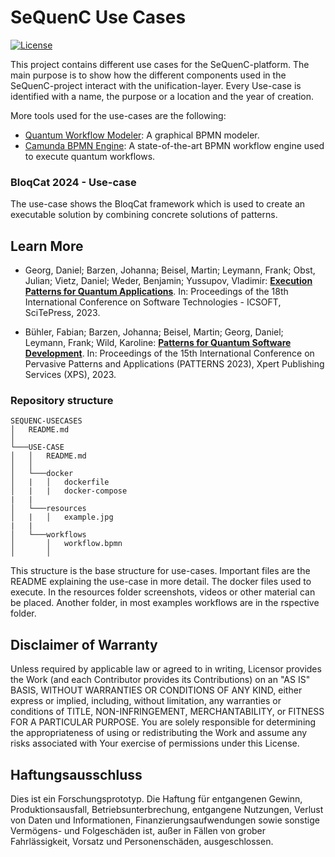 # SeQuenC Use Cases

[![License](https://img.shields.io/badge/License-Apache%202.0-blue.svg)](https://opensource.org/licenses/Apache-2.0)

This project contains different use cases for the SeQuenC-platform.
The main purpose is to show how the different components used in the SeQuenC-project interact with the unification-layer.
Every Use-case is identified with a name, the purpose or a location and the year of creation.

More tools used for the use-cases are the following:

- [Quantum Workflow Modeler](https://github.com/SeQuenC-Consortium/workflow-modeler): A graphical BPMN modeler.
- [Camunda BPMN Engine](https://camunda.com/products/camunda-platform/bpmn-engine/): A state-of-the-art BPMN workflow engine used to execute quantum workflows.

### BloqCat 2024 - Use-case

The use-case shows the BloqCat framework which is used to create an executable solution by combining concrete solutions of patterns.

## Learn More

- Georg, Daniel; Barzen, Johanna; Beisel, Martin; Leymann, Frank; Obst, Julian; Vietz, Daniel; Weder, Benjamin; Yussupov, Vladimir: [**Execution Patterns for Quantum Applications**](https://www.iaas.uni-stuttgart.de/publications/Georg2023_PatternsQuantumExecution.pdf). In: Proceedings of the 18th International Conference on Software Technologies - ICSOFT, SciTePress, 2023.

- Bühler, Fabian; Barzen, Johanna; Beisel, Martin; Georg, Daniel; Leymann, Frank; Wild, Karoline: [**Patterns for Quantum Software Development**](https://www.iaas.uni-stuttgart.de/publications/Buehler2023_PatternsQuantumSE.pdf). In: Proceedings of the 15th International Conference on Pervasive Patterns and Applications (PATTERNS 2023), Xpert Publishing Services (XPS), 2023.

### Repository structure

```
SEQUENC-USECASES
│   README.md
│
└───USE-CASE
│   │   README.md
│   │
│   └───docker
│   |   │   dockerfile
│   |   |   docker-compose
|   |
│   └───resources
│   |   │   example.jpg
|   |
│   └───workflows
│       │   workflow.bpmn
│       │
```

This structure is the base structure for use-cases.
Important files are the README explaining the use-case in more detail. The docker files used to execute. In the resources folder screenshots, videos or other material can be placed. Another folder, in most examples workflows are in the rspective folder.

## Disclaimer of Warranty

Unless required by applicable law or agreed to in writing, Licensor provides the Work (and each Contributor provides its Contributions) on an "AS IS" BASIS, WITHOUT WARRANTIES OR CONDITIONS OF ANY KIND, either express or implied, including, without limitation, any warranties or conditions of TITLE, NON-INFRINGEMENT, MERCHANTABILITY, or FITNESS FOR A PARTICULAR PURPOSE.
You are solely responsible for determining the appropriateness of using or redistributing the Work and assume any risks associated with Your exercise of permissions under this License.

## Haftungsausschluss

Dies ist ein Forschungsprototyp.
Die Haftung für entgangenen Gewinn, Produktionsausfall, Betriebsunterbrechung, entgangene Nutzungen, Verlust von Daten und Informationen, Finanzierungsaufwendungen sowie sonstige Vermögens- und Folgeschäden ist, außer in Fällen von grober Fahrlässigkeit, Vorsatz und Personenschäden, ausgeschlossen.
